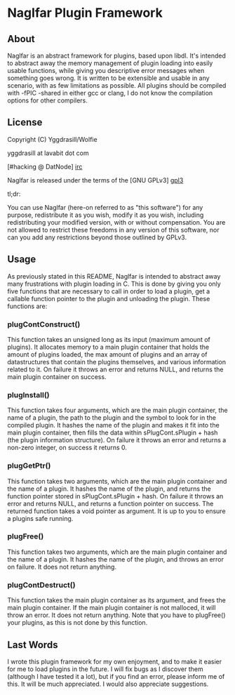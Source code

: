 Naglfar Plugin Framework
=======================

About
-------

Naglfar is an abstract framework for plugins, based upon libdl. It's intended to abstract away the memory management of plugin loading into easily usable functions, while giving you descriptive error messages when something goes wrong. It is written to be extensible and usable in any scenario, with as few limitations as possible. All plugins should be compiled with -fPIC -shared in either gcc or clang, I do not know the compilation options for other compilers.

License
-------

Copyright (C) Yggdrasill/Wolfie

yggdrasill at lavabit dot com

[#hacking @ DatNode] [irc]

Naglfar is released under the terms of the [GNU GPLv3] [gpl3]

tl;dr:

You can use Naglfar (here-on referred to as "this software") for any purpose, redistribute it as you wish, modify it as you wish, including
redistributing your modified version, with or without compensation. You are not allowed to restrict these freedoms in
any version of this software, nor can you add any restrictions beyond those outlined by GPLv3.

Usage
-----
As previously stated in this README, Naglfar is intended to abstract away many frustrations with plugin loading in C. This is done by giving you only five functions that are necessary to call in order to load a plugin, get a callable function pointer to the plugin and unloading the plugin. These functions are:

### plugContConstruct()

This function takes an unsigned long as its input (maximum amount of plugins). It allocates memory to a main plugin container that holds the amount of plugins loaded, the max amount of plugins and an array of datastructures that contain the plugins themselves, and various information related to it. On failure it throws an error and returns NULL, and returns the main plugin container on success.

### plugInstall()

This function takes four arguments, which are the main plugin container, the name of a plugin, the path to the plugin and the symbol to look for in the compiled plugin. It hashes the name of the plugin and makes it fit into the main plugin container, then fills the data within sPlugCont.sPlugin + hash (the plugin information structure). On failure it throws an error and returns a non-zero integer, on success it returns 0.

### plugGetPtr()

This function takes two arguments, which are the main plugin container and the name of a plugin. It hashes the name of the plugin, and returns the function pointer stored in sPlugCont.sPlugin + hash. On failure it throws an error and returns NULL, and returns a function pointer on success. The returned function takes a void pointer as argument. It is up to you to ensure a plugins safe running.

###  plugFree()
This function takes two arguments, which are the main plugin container and the name of a plugin. It hashes the name of the plugin, and throws an error on failure. It does not return anything.

### plugContDestruct()

This function takes the main plugin container as its argument, and frees the main plugin container. If the main plugin container is not malloced, it will throw an error. It does not return anything. Note that you have to plugFree() your plugins, as this is not done by this function.

Last Words
---------

I wrote this plugin framework for my own enjoyment, and to make it easier for me to load plugins in the future. I will fix bugs as I discover them (although I have tested it a lot), but if you find an error, please inform me of this. It will be much appreciated. I would also appreciate suggestions.

[gpl3]: https://www.gnu.org/licenses/gpl.html
[irc]: irc://irc.datnode.net/hacking
